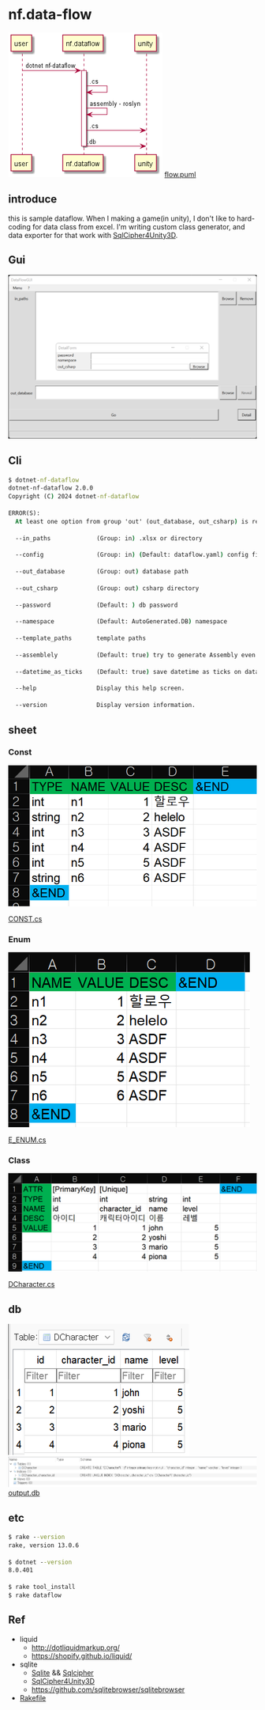 # nf.data-flow

![flow.png](flow.png)
[flow.puml](flow.puml)

## introduce

this is sample dataflow. When I making a game(in unity), I don't like to hard-coding for data class from excel. I'm writing custom class generator, and data exporter for that work with [SqlCipher4Unity3D](https://github.com/netpyoung/SqlCipher4Unity3D).

## Gui

![docs/res/DataFlowGUI.png](docs/res/DataFlowGUI.png)

## Cli

``` cmd
$ dotnet-nf-dataflow
dotnet-nf-dataflow 2.0.0
Copyright (C) 2024 dotnet-nf-dataflow

ERROR(S):
  At least one option from group 'out' (out_database, out_csharp) is required.

  --in_paths             (Group: in) .xlsx or directory

  --config               (Group: in) (Default: dataflow.yaml) config file path

  --out_database         (Group: out) database path

  --out_csharp           (Group: out) csharp directory

  --password             (Default: ) db password

  --namespace            (Default: AutoGenerated.DB) namespace

  --template_paths       template paths

  --assemblely           (Default: true) try to generate Assembly even if does not generate database

  --datetime_as_ticks    (Default: true) save datetime as ticks on database

  --help                 Display this help screen.

  --version              Display version information.
```

## sheet

### Const

![docs/res/sheet_const.png](docs/res/sheet_const.png)

[CONST.cs](dataflow_unity/Assets/Hello.Complex/output/CONST.cs)

### Enum

![docs/res/sheet_enum.png](docs/res/sheet_enum.png)

[E_ENUM.cs](dataflow_unity/Assets/Hello.Complex/output/E_ENUM.cs)

### Class

![docs/res/sheet_class.png](docs/res/sheet_class.png)

[DCharacter.cs](dataflow_unity/Assets/Hello.Complex/output/DCharacter.cs)

## db

![output_db_value.png](docs/res/output_db_value.png)
![output_db_scheme.png](docs/res/output_db_scheme.png)
[output.db](dataflow_unity/Assets/Hello.Complex/output/output.db)

## etc

``` cmd
$ rake --version
rake, version 13.0.6

$ dotnet --version
8.0.401

$ rake tool_install
$ rake dataflow
```

## Ref

- liquid
  - <http://dotliquidmarkup.org/>
  - <https://shopify.github.io/liquid/>
- sqlite
  - [Sqlite](https://www.sqlite.org/) && [Sqlcipher](https://www.zetetic.net/sqlcipher/)
  - [SqlCipher4Unity3D](https://github.com/netpyoung/SqlCipher4Unity3D)
  - <https://github.com/sqlitebrowser/sqlitebrowser>
- [Rakefile](https://github.com/ruby/rake)
